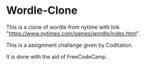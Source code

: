# Wordle-Clone
This is a clone of wordle from nytime with link "https://www.nytimes.com/games/wordle/index.html".


This is a assignment challange given by Coditation.































It is done with the aid of FreeCodeCamp.
